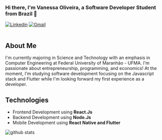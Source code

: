 ### Hi there, I'm Vanessa Oliveira, a Software Developer Student from Brazil 👋

[![Linkedin](https://img.shields.io/badge/-LinkedIn-blue?style=flat&logo=Linkedin&logoColor=white)](https://www.linkedin.com/in/vanessa-oliveira-04944b187/)
[![Gmail](https://img.shields.io/badge/-Gmail-c14438?style=flat&logo=Gmail&logoColor=white)](mailto:vanessaoliveira2706@gmail.com)
<br />
<br />

## About Me
I'm currently majoring in Science and Technology with an emphasis in Computer Engineering at Federal University of Maranhão - UFMA.
I'm passionate about entrepreneurship, programming, and economics! At the moment, I'm studying software development focusing on the Javascript stack and Flutter while I'm looking forward my first experience as a developer.


## Technologies
- Frontend Development using **React.Js**
- Backend Development using **Node.Js**
- Mobile Development using **React Native and Flutter**

![github stats](https://github-readme-stats.vercel.app/api?username=vaanessamota&show_icons=true)



<!--
**vaanessamota/vaanessamota** is a ✨ _special_ ✨ repository because its `README.md` (this file) appears on your GitHub profile.


